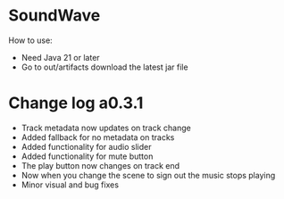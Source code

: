 
# SoundWave
How to use:
- Need Java 21 or later
-  Go to out/artifacts download the latest jar file 

# Change log a0.3.1

- Track metadata now updates on track change
- Added fallback for no metadata on tracks
- Added functionality for audio slider
- Added functionality for mute button
- The play button now changes on track end
- Now when you change the scene to sign out the music stops playing
- Minor visual and bug fixes


